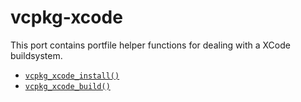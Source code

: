 # vcpkg-xcode

This port contains portfile helper functions for dealing with a XCode buildsystem.

- [`vcpkg_xcode_install()`](../vcpkg_xcode_install.md)
- [`vcpkg_xcode_build()`](../vcpkg_xcode_build.md)
